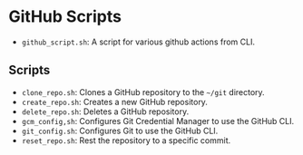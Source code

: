 # GitHub Scripts

- `github_script.sh`: A script for various github actions from CLI.

## Scripts

- `clone_repo.sh`: Clones a GitHub repository to the `~/git` directory.
- `create_repo.sh`: Creates a new GitHub repository.
- `delete_repo.sh`: Deletes a GitHub repository.
- `gcm_config,sh`: Configures Git Credential Manager to use the GitHub CLI.
- `git_config.sh`: Configures Git to use the GitHub CLI.
- `reset_repo.sh`: Rest the repository to a specific commit.
